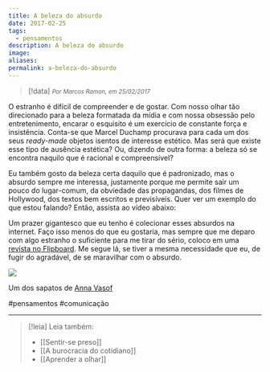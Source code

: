 ```yaml
---
title: A beleza do absurdo
date: 2017-02-25
tags:
  - pensamentos
description: A beleza do absurdo
image: 
aliases:
permalink: a-beleza-do-absurdo
---
```

> [!data] <small><i>Por Marcos Ramon, em 25/02/2017</i></small>

O estranho é difícil de compreender e de gostar. Com nosso olhar tão direcionado para a beleza formatada da mídia e com nossa obsessão pelo entretenimento, encarar o esquisito é um exercício de constante força e insistência. Conta-se que Marcel Duchamp procurava para cada um dos seus _ready-made_ objetos isentos de interesse estético. Mas será que existe esse tipo de ausência estética? Ou, dizendo de outra forma: a beleza só se encontra naquilo que é racional e compreensível?

Eu também gosto da beleza certa daquilo que é padronizado, mas o absurdo sempre me interessa, justamente porque me permite sair um pouco do lugar-comum, da obviedade das propagandas, dos filmes de Hollywood, dos textos bem escritos e previsíveis. Quer ver um exemplo do que estou falando? Então, assista ao vídeo abaixo:

Um prazer gigantesco que eu tenho é colecionar esses absurdos na internet. Faço isso menos do que eu gostaria, mas sempre que me deparo com algo estranho o suficiente para me tirar do sério, coloco em uma [revista no Flipboard](https://flipboard.com/@marcosramon/nonsense-nb212gnqz). Me segue lá, se tiver a mesma necessidade que eu, de fugir do agradável, de se maravilhar com o absurdo.

<img src="/assets/img/a-beleza-do absurdo-medium.jpeg">

Um dos sapatos de [Anna Vasof](https://vimeo.com/annavasof)


#pensamentos #comunicação

---
> [!leia] Leia também:
> - [[Sentir-se preso]]
> - [[A burocracia do cotidiano]]
> - [[Aprender a olhar]]